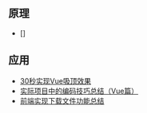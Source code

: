 ## 原理  
- []

## 应用  
- [30秒实现Vue吸顶效果](https://www.jianshu.com/p/3e769dade7b3)
- [实际项目中的编码技巧总结（Vue篇）](https://www.jianshu.com/p/c4954bc14867)
- [前端实现下载文件功能总结](https://www.jianshu.com/p/492cd43d4de2)